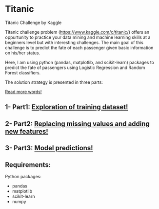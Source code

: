 # Titanic
Titanic Challenge by Kaggle

Titanic challenge problem (https://www.kaggle.com/c/titanic/) offers an oppurtunity to practice your data mining and machine learning skills at a beginners level but with interesting challenges. The main goal of this challenge is to predict the fate of each passenger given basic information on his/her status.

Here, I am using python (pandas, matplotlib, and scikit-learn) packages to predict the fate of passengers using Logistic Regression and Random Forest classifiers. 

The solution strategy is presented in three parts: 

[Read more words!](docs/more_words.md)

## 1- Part1: [Exploration of training dataset!](./Part1.ipnb)
## 2- Part2: [Replacing missing values and adding new features!](./Part2.ipnb)
## 3- Part3: [Model predictions!](./Part3.ipnb)

## Requirements:
Python packages: 
- pandas
- matplotlib
- scikit-learn
- numpy
